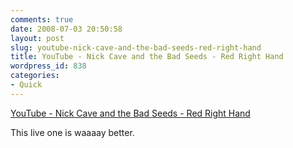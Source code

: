 ```yaml
---
comments: true
date: 2008-07-03 20:50:58
layout: post
slug: youtube-nick-cave-and-the-bad-seeds-red-right-hand
title: YouTube - Nick Cave and the Bad Seeds - Red Right Hand
wordpress_id: 838
categories:
- Quick
---
```


[YouTube - Nick Cave and the Bad Seeds - Red Right Hand](http://www.youtube.com/watch?v=kUlgN__Jrxk&feature=related)

This live one is waaaay better.
